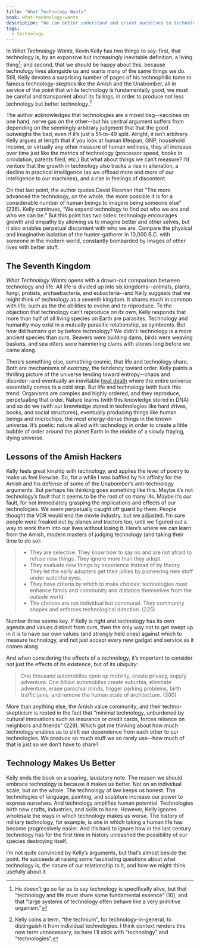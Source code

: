 ```yaml
---
title: "What Technology Wants"
book: what-technology-wants
description: "We can better understand and orient ourselves to technology if we consider it a living thing."
tags:
  - technology
---
```


In <cite>What Technology Wants</cite>, Kevin Kelly has two things to say: first, that technology is, by an expansive but increasingly inevitable definition, a living thing[^1]; and second, that we should be happy about this, because technology lives alongside us and wants many of the same things we do. Still, Kelly devotes a surprising number of pages of his technophilic tome to famous technology-skeptics like the Amish and the Unabomber, all in service of the point that while technology is fundamentally good, we must be careful and transparent about its failings, in order to produce not less technology but better technology.[^2]

The author acknowledges that technologies are a mixed bag--vaccines on one hand, nerve gas on the other--but his central argument suffers from depending on the seemingly arbitrary judgment that that the good outweighs the bad, even if it’s just a 51-to-49 split. Alright, it isn’t arbitrary. Kelly argues at length that if you look at human lifespan, GNP, household income, or virtually any other measure of human wellness, they all increase over time just like the metrics of technology (processor speed, books in circulation, patents filed, etc.) But what about things we can’t measure? I’d venture that the growth in technology also tracks a rise in alienation, a decline in practical intelligence (as we offload more and more of our intelligence to our machines), and a rise in feelings of discontent.

On that last point, the author quotes David Riesman that “The more advanced the technology, on the whole, the more possible it is for a considerable number of human beings to imagine being someone else” (236). Kelly continues, “We expand technology to find out who we are and who we can be.” But this point has two sides: technology encourages growth and empathy by allowing us to imagine better and other selves, but it also enables perpetual discontent with who we are. Compare the physical and imaginative isolation of the hunter-gatherer in 10,000 B.C. with someone in the modern world, constantly bombarded by images of other lives with better stuff.

## The Seventh Kingdom

*What Technology Wants* opens with a drawn-out comparison between technology and life. All life is divided up into six kingdoms--animals, plants, fungi, protists, archaebacteria, and eubacteria--and Kelly suggests that we might think of technology as a seventh kingdom. It shares much in common with life, such as the the abilities to evolve and to reproduce. To the objection that technology can’t reproduce *on its own*, Kelly responds that more than half of all living species on Earth are parasites. Technology and humanity may exist in a mutually parasitic relationship, as symbionts. But how did humans get by before technology? We didn’t: technology is a more ancient species than ours. Beavers were building dams, birds were weaving baskets, and sea otters were hammering clams with stones long before we came along.

There’s something else, something cosmic, that life and technology share. Both are mechanisms of *exotropy*, the tendency toward order. Kelly paints a thrilling picture of the universe tending toward entropy--chaos and disorder--and eventually an inevitable [heat death](http://en.wikipedia.org/wiki/Heat_death_of_the_universe) where the entire universe essentially comes to a cold stop. But life and technology both buck this trend. Organisms are complex and highly ordered, and they reproduce, perpetuating that order. Nature learns (with this knowledge stored in DNA) and so do we (with our knowledge stored in technologies like hard drives, books, and social structures), eventually producing things like human beings and microchips, the most energy-dense things in the known universe. It’s poetic: nature allied with technology in order to create a little bubble of order around the planet Earth in the middle of a slowly fraying, dying universe. 

## Lessons of the Amish Hackers

Kelly feels great kinship with technology, and applies the lever of poetry to make us feel likewise. So, for a while I was baffled by his affinity for the Amish and his defense of some of the Unabomber’s anti-technology arguments. But perhaps his thinking goes something like this. Maybe it’s not technology’s fault that it seems to be the root of so many ills. Maybe it’s *our* fault, for not immediately grasping the implications and effects of our technologies. We seem perpetually caught off guard by them. People thought the VCR would end the movie industry, but we adjusted. I’m sure people were freaked out by planes and tractors too, until we figured out a way to work them into our lives without losing it. Here’s where we can learn from the Amish, modern masters of judging technology (and taking their time to do so):

>  * They are selective. They know how to say no and are not afraid to refuse new things. They ignore more than they adopt.
>  * They evaluate new things by experience instead of by theory. They let the early adopters get their jollies by pioneering new stuff under watchful eyes.
>  * They have criteria by which to make choices: technologies must enhance family and  community and distance themselves from the outside world.
>  * The choices are not individual but communal. They community shapes and enforces technological direction. (225)

Number three seems key. If Kelly is right and technology has its own agenda and values distinct from ours, then the only way not to get swept up in it is to have our own values (and strongly held ones) against which to measure technology, and not just accept every new gadget and service as it comes along.

And when considering the effects of a technology, it’s important to consider not just the effects of its existence, but of its *ubiquity*:

> One thousand automobiles open up mobility, create privacy, supply adventure. One *billion* automobiles create suburbia, eliminate adventure, erase parochial minds, trigger parking problems, birth traffic jams, and remove the human scale of architecture. (300)

More than anything else, the Amish value community, and their techno-skepticism is rooted in the fact that “minimal technology, unburdened by cultural innovations such as insurance or credit cards, forces reliance on neighbors and friends” (229). Which got me thinking about how much technology enables us to shift our dependence from each other to our technologies. We produce so much stuff we so rarely use--how much of that is just so we don’t have to share?

## Technology Makes Us Better

Kelly ends the book on a soaring, laudatory note. The reason we should embrace technology is because it makes us better. Not on an individual scale, but on the whole. The technology of law keeps us honest. The technologies of language, painting, and sculpture increase our power to express ourselves. And technology amplifies human potential. Technologies birth new crafts, industries, and skills to hone. However, Kelly ignores wholesale the ways in which technology makes us worse. The history of military technology, for example, is one in which taking a human life has become progressively easier. And it’s hard to ignore how in the last century technology has for the first time in history unleashed the possibility of our species destroying itself.

I’m not quite convinced by Kelly’s arguments, but that’s almost beside the point. He succeeds at raising some fascinating questions about what technology is, the nature of our relationship to it, and how we might think usefully about it.

[^1]: He doesn’t go so far as to say technology is specifically alive, but that “technology and life must share some fundamental essence” (10), and that “large systems of technology often behave like a very primitive organism.”

[^2]: Kelly coins a term, “the technium”, for technology-in-general, to distinguish it from individual technologies. I think context renders this new term unnecessary, so here I’ll stick with “technology” and “technologies”.